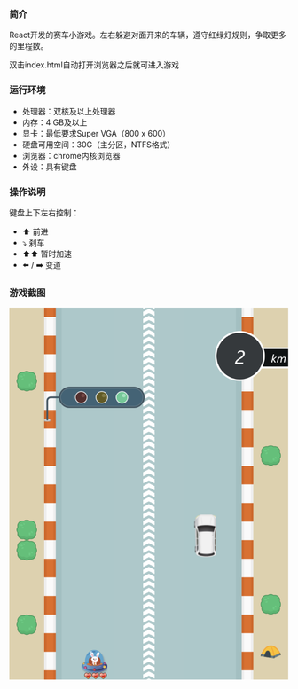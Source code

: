 ### 简介


React开发的赛车小游戏。左右躲避对面开来的车辆，遵守红绿灯规则，争取更多的里程数。

双击index.html自动打开浏览器之后就可进入游戏

### 运行环境

- 处理器：双核及以上处理器
- 内存：4 GB及以上
- 显卡：最低要求Super VGA（800 x 600）
- 硬盘可用空间：30G（主分区，NTFS格式）
- 浏览器：chrome内核浏览器
- 外设：具有键盘

### 操作说明

键盘上下左右控制：


- ⬆️ 前进
- ⤵️ 刹车
- ⬆️⬆️ 暂时加速
- ⬅️ / ➡️ 变道

### 游戏截图
![image](https://github.com/numen06/racing-car/blob/main/snapshot.png)
